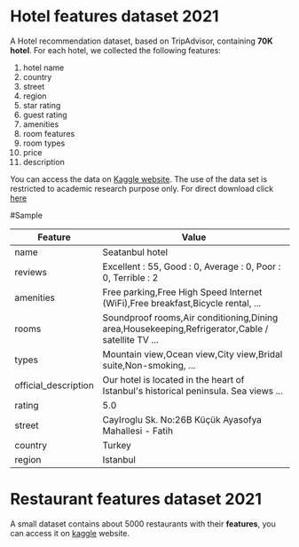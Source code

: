 # Hotel features dataset 2021

A Hotel recommendation dataset, based on TripAdvisor, containing **70K hotel**. For each hotel, we collected the following features:
1. hotel name
2. country
3. street 
4. region
5. star rating
6. guest rating 
7. amenities
8. room features
9. room types
10. price
11. description

You can access the data on [Kaggle website](https://www.kaggle.com/osamaalhalabi/hotels-features-dataset). The use of the data set is restricted to academic research purpose only.
For direct download click [here](https://www.kaggle.com/osamaalhalabi/hotels-features-dataset/download)

#Sample

Feature | Value
------------ | -------------
name | Seatanbul hotel
reviews | Excellent : 55, Good : 0, Average : 0, Poor : 0, Terrible : 2
amenities | Free parking,Free High Speed Internet (WiFi),Free breakfast,Bicycle rental, ...
rooms | Soundproof rooms,Air conditioning,Dining area,Housekeeping,Refrigerator,Cable / satellite TV ...
types | Mountain view,Ocean view,City view,Bridal suite,Non-smoking, ...
official_description | Our hotel is located in the heart of Istanbul's historical peninsula. Sea views ...
rating | 5.0
street | CayIroglu Sk. No:26B Küçük Ayasofya Mahallesi - Fatih
country |Turkey
region | Istanbul


# Restaurant features dataset 2021
A small dataset contains about 5000 restaurants with their **features**, you can access it on [kaggle](https://www.kaggle.com/osamaalhalabi/restaurants-features-dataset) website.
